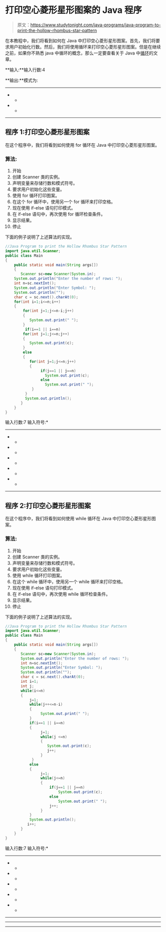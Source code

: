 # 打印空心菱形星形图案的 Java 程序

> 原文：<https://www.studytonight.com/java-programs/java-program-to-print-the-hollow-rhombus-star-pattern>

在本教程中，我们将看到如何在 Java 中打印空心菱形星形图案。首先，我们将要求用户初始化行数。然后，我们将使用循环来打印空心菱形星形图案。但是在继续之前，如果你不熟悉 java 中循环的概念，那么一定要查看关于 Java 中[循环](https://www.studytonight.com/java/loops-in-java.php)的文章。

**输入:**输入行数:4

**输出:**模式为:

* * * *

* *

* *

* * * *

## 程序 1:打印空心菱形星形图案

在这个程序中，我们将看到如何使用 for 循环在 Java 中打印空心菱形星形图案。

### 算法:

1.  开始
2.  创建 Scanner 类的实例。
3.  声明变量来存储行数和模式符号。
4.  要求用户初始化这些变量。
5.  使用 for 循环打印图案。
6.  在这个 for 循环中，使用另一个 for 循环来打印空格。
7.  现在使用 if-else 语句打印模式。
8.  在 if-else 语句中，再次使用 for 循环检查条件。
9.  显示结果。
10.  停止

下面的例子说明了上述算法的实现。

```java
//Java Program to print the Hollow Rhombus Star Pattern
import java.util.Scanner;
public class Main
{
    public static void main(String args[])
    {
       Scanner sc=new Scanner(System.in);
	System.out.println("Enter the number of rows: ");
	int n=sc.nextInt();
    System.out.println("Enter Symbol: ");
    System.out.println("");
    char c = sc.next().charAt(0);
	for(int i=1;i<=n;i++)
    {
        for(int j=1;j<=n-i;j++)
        {
           System.out.print(" ");
        }
	     if(i==1 || i==n)
        for(int j=1;j<=n;j++)
        {
           System.out.print(c);
        }
        else
	    {
           for(int j=1;j<=n;j++)
	       {  
         		if(j==1 || j==n)
                  System.out.print(c);
              	else
                  System.out.print(" ");
            }
         }
         System.out.println();
       }             
    }
}
```

输入行数:7
输入符号:*

* * * * * * *
* *
* *
* *
* *
* *
* * * * * * *

## 程序 2:打印空心菱形星形图案

在这个程序中，我们将看到如何使用 while 循环在 Java 中打印空心菱形星形图案。

### 算法:

1.  开始
2.  创建 Scanner 类的实例。
3.  声明变量来存储行数和模式符号。
4.  要求用户初始化这些变量。
5.  使用 while 循环打印图案。
6.  在这个 while 循环中，使用另一个 while 循环来打印空格。
7.  现在使用 if-else 语句打印模式。
8.  在 if-else 语句中，再次使用 while 循环检查条件。
9.  显示结果。
10.  停止

下面的例子说明了上述算法的实现。

```java
//Java Program to print the Hollow Rhombus Star Pattern
import java.util.Scanner;
public class Main
{
    public static void main(String args[])
    {
       Scanner sc=new Scanner(System.in);
	   System.out.println("Enter the number of rows: ");
	   int n=sc.nextInt();
       System.out.println("Enter Symbol: ");
       System.out.println("");
       char c = sc.next().charAt(0);
	   int i=1;
 	   int j;
       while(i<=n)
       {
           j=1;
           while(j++<=n-i)
           {
                System.out.print(" ");
           }
		   if(i==1 || i==n)
		   {
             	j=1;
                while(j <=n)
                {
     	           System.out.print(c);
     		       j++;
    		    }
   		    }
  	       else
	       {
                j=1;
                while(j<=n)
                {
                    if(j==1 || j==n)
                        System.out.print(c);
                    else
                        System.out.print(" ");
			        j++;
                }
           }
           System.out.println();
          i++;
       }       
    }
}
```

输入行数:7
输入符号:*

* * * * * * *
* *
* *
* *
* *
* *
* * * * * * *

* * *

* * *